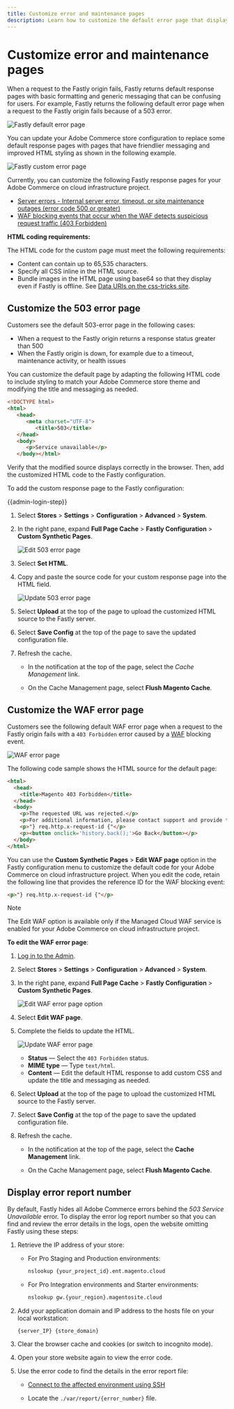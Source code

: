 ```yaml
---
title: Customize error and maintenance pages
description: Learn how to customize the default error page that displays when requests to the Fastly origin server fail.
---
```


# Customize error and maintenance pages

When a request to the Fastly origin fails, Fastly returns default response pages with basic formatting and generic messaging that can be confusing for users. For example, Fastly returns the following default error page when a request to the Fastly origin fails because of a 503 error.

![Fastly default error page](../../assets/cdn/fastly-503-example.png)

You can update your Adobe Commerce store configuration to replace some default response pages with pages that have friendlier messaging and improved HTML styling as shown in the following example.

![Fastly custom error page](../../assets/cdn/fastly-new-error-page.png)

Currently, you can customize the following Fastly response pages for your Adobe Commerce on cloud infrastructure project.

-  [Server errors - Internal server error, timeout, or site maintenance outages (error code 500 or greater)](#customize-the-503-error-page)
-  [WAF blocking events that occur when the WAF detects suspicious request traffic (403 Forbidden)](#customize-the-waf-error-page)

**HTML coding requirements:**

The HTML code for the custom page must meet the following requirements:

- Content can contain up to 65,535 characters.
- Specify all CSS inline in the HTML source.
- Bundle images in the HTML page using base64 so that they display even if Fastly is offline. See [Data URIs on the css-tricks site](https://css-tricks.com/data-uris/).

## Customize the 503 error page

Customers see the default 503-error page in the following cases:

- When a request to the Fastly origin returns a response status greater than 500
- When the Fastly origin is down, for example due to a timeout, maintenance activity, or health issues

You can customize the default page by adapting the following HTML code to include styling to match your Adobe Commerce store theme and modifying the title and messaging as needed.

```html
<!DOCTYPE html>
<html>
   <head>
      <meta charset="UTF-8">
         <title>503</title>
   </head>
   <body>
      <p>Service unavailable</p>
   </body></html>
```

Verify that the modified source displays correctly in the browser. Then, add the customized HTML code to the Fastly configuration.

To add the custom response page to the Fastly configuration:

{{admin-login-step}}

1. Select **Stores** > **Settings** > **Configuration** > **Advanced** > **System**.

1. In the right pane, expand **Full Page Cache** > **Fastly Configuration** > **Custom Synthetic Pages**.

   ![Edit 503 error page](../../assets/cdn/fastly-custom-synthetic-pages-edit-html.png)

1. Select **Set HTML**.

1. Copy and paste the source code for your custom response page into the HTML field.

   ![Update 503 error page](../../assets/cdn/fastly-customize-503-response.png)

1. Select **Upload** at the top of the page to upload the customized HTML source to the Fastly server.

1. Select **Save Config** at the top of the page to save the updated configuration file.

1. Refresh the cache.

   -  In the notification at the top of the page, select the *Cache Management* link.

   -  On the Cache Management page, select **Flush Magento Cache**.

## Customize the WAF error page

Customers see the following default WAF error page when a request to the Fastly origin fails with a `403 Forbidden` error caused by a [WAF](fastly-waf-service.md) blocking event.

![WAF error page](../../assets/cdn/fastly-waf-403-error.png)

The following code sample shows the HTML source for the default page:

```html
<html>
  <head>
    <title>Magento 403 Forbidden</title>
  </head>
  <body>
    <p>The requested URL was rejected.</p>
    <p>For additional information, please contact support and provide this reference ID:</p>
    <p>"} req.http.x-request-id {"</p>
    <p><button onclick='history.back();'>Go Back</button></p>
  </body>
</html>
```

You can use the **Custom Synthetic Pages** > **Edit WAF page** option in the Fastly configuration menu to customize the default code for your Adobe Commerce on cloud infrastructure project. When you edit the code, retain the following line that provides the reference ID for the WAF blocking event:

```html
<p>"} req.http.x-request-id {"</p>
```

>[!NOTE]
>
>The Edit WAF option is available only if the Managed Cloud WAF service is enabled for your  Adobe Commerce on cloud infrastructure project.

**To edit the WAF error page**:

1. [Log in to the Admin](../../get-started/onboarding.md#access-your-admin-panel).

1. Select **Stores** > **Settings** > **Configuration** > **Advanced** > **System**.

1. In the right pane, expand **Full Page Cache** > **Fastly Configuration** > **Custom Synthetic Pages**.

   ![Edit WAF error page option](../../assets/cdn/fastly-custom-synthetic-pages-edit-waf.png)

1. Select **Edit WAF page**.

1. Complete the fields to update the HTML.

   ![Update WAF error page](../../assets/cdn/fastly-edit-waf-html.png)

   -  **Status** — Select the `403 Forbidden` status.
   -  **MIME type** — Type `text/html`.
   -  **Content** — Edit the default HTML response to add custom CSS and update the title and messaging as needed.

1. Select **Upload** at the top of the page to upload the customized HTML source to the Fastly server.

1. Select **Save Config** at the top of the page to save the updated configuration file.

1. Refresh the cache.

   -  In the notification at the top of the page, select the **Cache Management** link.

   -  On the Cache Management page, select **Flush Magento Cache**.

## Display error report number

By default, Fastly hides all Adobe Commerce errors behind the *503 Service Unavailable* error. To display the error log report number so that you can find and review the error details in the logs, open the website omitting Fastly using these steps:

1. Retrieve the IP address of your store:

   -  For Pro Staging and Production environments:

      ```bash
      nslookup {your_project_id}.ent.magento.cloud
      ```

   -  For Pro Integration environments and Starter environments:

      ```bash
      nslookup gw.{your_region}.magentosite.cloud
      ```

1. Add your application domain and IP address to the hosts file on your local workstation:

   ```text
   {server_IP} {store_domain}
   ```

1. Clear the browser cache and cookies (or switch to incognito mode).

1. Open your store website again to view the error code.

1. Use the error code to find the details in the error report file:

   - [Connect to the affected environment using SSH](../development/secure-connections.md#connect-to-a-remote-environment)

   - Locate the `./var/report/{error_number}` file.


